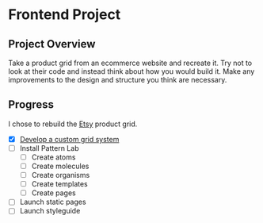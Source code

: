 # Frontend Project

## Project Overview

Take a product grid from an ecommerce website and recreate it. Try not to look at their code and instead think about how you would build it. Make any improvements to the design and structure you think are necessary.

## Progress

I chose to rebuild the [Etsy](http://etsy.com) product grid.

- [x] [Develop a custom grid system](http://codepen.io/kaseybon/pen/ogrLmY)
- [ ] Install Pattern Lab
  - [ ] Create atoms
  - [ ] Create molecules
  - [ ] Create organisms
  - [ ] Create templates
  - [ ] Create pages
- [ ] Launch static pages
- [ ] Launch styleguide